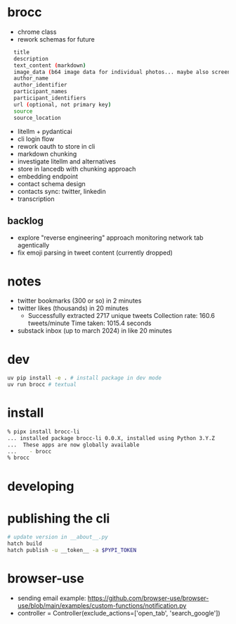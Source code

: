 # brocc

- chrome class
- rework schemas for future

```sh
  title
  description
  text_content (markdown)
  image_data (b64 image data for individual photos... maybe also screenshot each element scraped)
  author_name
  author_identifier
  participant_names
  participant_identifiers
  url (optional, not primary key)
  source
  source_location
```

- litellm + pydanticai
- cli login flow
- rework oauth to store in cli
- markdown chunking
- investigate litellm and alternatives
- store in lancedb with chunking approach
- embedding endpoint
- contact schema design
- contacts sync: twitter, linkedin
- transcription

## backlog

- explore "reverse engineering" approach monitoring network tab agentically
- fix emoji parsing in tweet content (currently dropped)

# notes

- twitter bookmarks (300 or so) in 2 minutes
- twitter likes (thousands) in 20 minutes
  - Successfully extracted 2717 unique tweets
    Collection rate: 160.6 tweets/minute
    Time taken: 1015.4 seconds
- substack inbox (up to march 2024) in like 20 minutes

# dev

```sh
uv pip install -e . # install package in dev mode
uv run brocc # textual
```

# install

```sh
% pipx install brocc-li
... installed package brocc-li 0.0.X, installed using Python 3.Y.Z
...  These apps are now globally available
...    - brocc
% brocc
```

# developing

# publishing the cli

```sh
# update version in __about__.py
hatch build
hatch publish -u __token__ -a $PYPI_TOKEN
```

# browser-use

- sending email example: https://github.com/browser-use/browser-use/blob/main/examples/custom-functions/notification.py
- controller = Controller(exclude_actions=['open_tab', 'search_google'])
